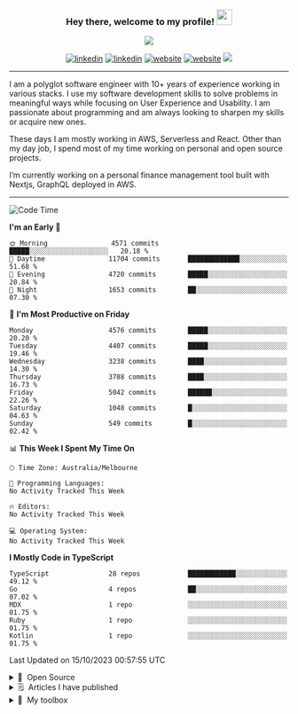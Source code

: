 <!--
colors
  - yellow: #F7D767
  - red: #F75C7E
  - black: 20222E
-->

<h3 align="center">
  Hey there, welcome to my profile! <img src="https://media.giphy.com/media/hvRJCLFzcasrR4ia7z/giphy.gif" width="28">
</h3>

<p align="center">
  <a href="https://github.com/DenverCoder1/readme-typing-svg"><img src="https://readme-typing-svg.herokuapp.com/?lines=Polyglot%20software%20Engineer%3B10%2B%20years%20of%20experience%3BSpecialised%20in%20Serverless%20and%20AWS%3BProud%20father%20of%20twin%20daughters;Learn%20all%20the%20things&center=true&width=440&height=45&color=F7D767&vCenter=true&size=22"></a>
</p>

<p align="center">
  <a href="https://linkedin.com/in/adikari" target="_blank"><img src="https://img.shields.io/badge/-LinkedIn-F75C7E?style=flat-square&logo=Linkedin&logoColor=white" alt="linkedin"/></a>
    <a href="https://twitter.com/adikari" target="_blank"><img src="https://img.shields.io/badge/-Twitter-F75C7E?style=flat-square&logo=Twitter&logoColor=white" alt="linkedin"/></a>
    <a href="https://subash.com.au" target="_blank"><img src="https://img.shields.io/badge/Website-F75C7E?style=flat-square&logo=google-chrome&logoColor=white" alt="website"/></a>
    <a href="https://medium.com/@adikari" target="_blank"><img src="https://img.shields.io/badge/Medium-F75C7E?style=flat-square&logo=medium&logoColor=white" alt="website"/></a>
  <img src="https://shields-io-visitor-counter.herokuapp.com/badge?page=adikari.adikari&style=flat-square&color=F75C7E&labelColor=F75C7E&logo=GitHub" />
</p>

<hr />

<p align="left">
I am a polyglot software engineer with 10+ years of experience working in various stacks. I use my software development skills to solve problems in meaningful ways while focusing on User Experience and Usability. I am passionate about programming and am always looking to sharpen my skills or acquire new ones.

These days I am mostly working in AWS, Serverless and React. Other than my day job, I spend most of my time working on personal and open source projects.

I’m currently working on a personal finance management tool built with Nextjs, GraphQL deployed in AWS.
</p>

<hr/>

<!--START_SECTION:waka-->
![Code Time](http://img.shields.io/badge/Code%20Time-3%2C416%20hrs%2055%20mins-blue)

**I'm an Early 🐤** 

```text
🌞 Morning                4571 commits        █████░░░░░░░░░░░░░░░░░░░░   20.18 % 
🌆 Daytime                11704 commits       █████████████░░░░░░░░░░░░   51.68 % 
🌃 Evening                4720 commits        █████░░░░░░░░░░░░░░░░░░░░   20.84 % 
🌙 Night                  1653 commits        ██░░░░░░░░░░░░░░░░░░░░░░░   07.30 % 
```
📅 **I'm Most Productive on Friday** 

```text
Monday                   4576 commits        █████░░░░░░░░░░░░░░░░░░░░   20.20 % 
Tuesday                  4407 commits        █████░░░░░░░░░░░░░░░░░░░░   19.46 % 
Wednesday                3238 commits        ████░░░░░░░░░░░░░░░░░░░░░   14.30 % 
Thursday                 3788 commits        ████░░░░░░░░░░░░░░░░░░░░░   16.73 % 
Friday                   5042 commits        ██████░░░░░░░░░░░░░░░░░░░   22.26 % 
Saturday                 1048 commits        █░░░░░░░░░░░░░░░░░░░░░░░░   04.63 % 
Sunday                   549 commits         █░░░░░░░░░░░░░░░░░░░░░░░░   02.42 % 
```


📊 **This Week I Spent My Time On** 

```text
🕑︎ Time Zone: Australia/Melbourne

💬 Programming Languages: 
No Activity Tracked This Week

🔥 Editors: 
No Activity Tracked This Week

💻 Operating System: 
No Activity Tracked This Week
```

**I Mostly Code in TypeScript** 

```text
TypeScript               28 repos            ████████████░░░░░░░░░░░░░   49.12 % 
Go                       4 repos             ██░░░░░░░░░░░░░░░░░░░░░░░   07.02 % 
MDX                      1 repo              ░░░░░░░░░░░░░░░░░░░░░░░░░   01.75 % 
Ruby                     1 repo              ░░░░░░░░░░░░░░░░░░░░░░░░░   01.75 % 
Kotlin                   1 repo              ░░░░░░░░░░░░░░░░░░░░░░░░░   01.75 % 
```




 Last Updated on 15/10/2023 00:57:55 UTC
<!--END_SECTION:waka-->

<details>
  <summary>🤖&nbsp; Open Source</summary>
  <br />

  <table>
    <thead align="center">
      <tr border: none;>
        <td><b>💻 Projects</b></td>
        <td><b>🌟 Stars</b></td>
        <td><b>🍴 Forks</b></td>
        <td><b>🐛 Issues</b></td>
        <td><b>🔔 Pull Requests</b></td>
        <td><b>👨‍💻 Language</b></td>
      </tr>
    </thead>
    <tbody>
       <tr>
	      <td><a href="https://github.com/ACloudGuru/serverless-plugin-aws-alerts">Serverless Plugin AWS Alerts</a></td>
        <td><img alt="Stars" src="https://img.shields.io/github/stars/ACloudGuru/serverless-plugin-aws-alerts?style=flat-square&labelColor=F75C7E&color=F7D767"/></td>
        <td><img alt="Forks" src="https://img.shields.io/github/forks/ACloudGuru/serverless-plugin-aws-alerts?style=flat-square&labelColor=F75C7E&color=F7D767"/></td>
        <td><img alt="Issues" src="https://img.shields.io/github/issues/ACloudGuru/serverless-plugin-aws-alerts?style=flat-square&labelColor=F75C7E&color=F7D767"/></td>
        <td><img alt="Pull Requests" src="https://img.shields.io/github/issues-pr/ACloudGuru/serverless-plugin-aws-alerts?style=flat-square&labelColor=F75C7E&color=F7D767"/></td>
        <td><img alt="Language" src="https://img.shields.io/github/languages/top/ACloudGuru/serverless-plugin-aws-alerts?style=flat-square&labelColor=F75C7E&color=F7D767"/></td>
      </tr>
      <tr>
	      <td><a href="https://github.com/chronotc/monorepo-diff-buildkite-plugin">Buildkite Monorepo Plugin</a></td>
        <td><img alt="Stars" src="https://img.shields.io/github/stars/chronotc/monorepo-diff-buildkite-plugin?style=flat-square&labelColor=F75C7E&color=F7D767"/></td>
        <td><img alt="Forks" src="https://img.shields.io/github/forks/chronotc/monorepo-diff-buildkite-plugin?style=flat-square&labelColor=F75C7E&color=F7D767"/></td>
        <td><img alt="Issues" src="https://img.shields.io/github/issues/chronotc/monorepo-diff-buildkite-plugin?style=flat-square&labelColor=F75C7E&color=F7D767"/></td>
        <td><img alt="Pull Requests" src="https://img.shields.io/github/issues-pr/chronotc/monorepo-diff-buildkite-plugin?style=flat-square&labelColor=F75C7E&color=F7D767"/></td>
        <td><img alt="Language" src="https://img.shields.io/github/languages/top/chronotc/monorepo-diff-buildkite-plugin?style=flat-square&labelColor=F75C7E&color=F7D767"/></td>
      </tr>
      <tr>
	      <td><a href="https://github.com/ACloudGuru/oprah">Oprah</a></td>
        <td><img alt="Stars" src="https://img.shields.io/github/stars/ACloudGuru/oprah?style=flat-square&labelColor=F75C7E&color=F7D767"/></td>
        <td><img alt="Forks" src="https://img.shields.io/github/forks/ACloudGuru/oprah?style=flat-square&labelColor=F75C7E&color=F7D767"/></td>
        <td><img alt="Issues" src="https://img.shields.io/github/issues/ACloudGuru/oprah?style=flat-square&labelColor=F75C7E&color=F7D767"/></td>
        <td><img alt="Pull Requests" src="https://img.shields.io/github/issues-pr/ACloudGuru/oprah?style=flat-square&labelColor=F75C7E&color=F7D767"/></td>
        <td><img alt="Language" src="https://img.shields.io/github/languages/top/ACloudGuru/oprah?style=flat-square&labelColor=F75C7E&color=F7D767"/></td>
      </tr>
    </tbody>
</table>
</details>

<!-- Recent medium articles -->
<details>
  <summary>🗒&nbsp; Articles I have published</summary>
  <br />

- [Dependency injection in Javascript](https://medium.com/geekculture/dependency-injection-in-javascript-2d2e4ad9df49) - Tips on doing dependency injection using vanilla javascript!

- [Build and deploy GraphQL Server in AWS](https://medium.com/swlh/how-to-build-and-deploy-graphql-server-in-aws-lambda-using-nodejs-and-cloudformation-3e658cf9626f) - Build and deploy GraphQL Server in AWS Lambda using nodejs and cloudformation

- [Set up CI Pipeline for monorepo in Buildkite](https://medium.com/geekculture/set-up-continuous-integration-for-monorepo-using-buildkite-61539bb0ed76) - Set up continuous integration for Monorepo using Buildkite

- [Prepare for AWS CSA Certificate Exam](https://medium.com/@adikari/preparing-for-aws-certification-solutions-architect-associate-b3817eb627d8) - Tips of AWS Certificate Preparation

- [Vim style copy paste in linux](https://medium.com/@adikari/vim-style-copy-paste-in-tmux-dd6f1dc37c0e) - Tips on setting up Vim style copy paste in Tmux

- [Resume bash script after reboot](https://medium.com/@adikari/resume-bash-script-after-reboot-6fc0371491c8) - Tips on writing bash script that can resume after machine reboot

- [Set up laravel app with docker](https://medium.com/@adikari/setting-up-laravel-with-docker-part-1-d7d101cf864c) - 3 part series on running Laravel app in Docker

  [Read all articles >](https://medium.com/@adikari)
</details>

<details>
  <summary>🧰&nbsp; My toolbox</summary>
  <br />
  <ul>
    <li><b>OS:</b> Mac OSX, Linux</li>
      <li><b>Laptop: </b> Macbook Pro (i7)</li>
    <li><b>Browser: </b> Chrome, Brave</li>
      <li><b>Terminal: </b> iTerm (ZSH with Oh My Zsh)</li>
      <li><b>Code Editor:</b> Neo Vim</li>
  <li><b>Platform:</b> AWS, Serverless, Buildkite</li>
  <li><b>Language / Frameworks:</b> Javascript, Nodejs, Go, Nextjs, Serverless Framework</li>
      <li><b>To Stay Updated:</b> Dev.to, Medium, Twitter, Github, Egghead.</li>
      <br />
    💻&nbsp; Checkout My Dotfiles Configrations <a href="https://github.com/adikari/dotfiles">Here</a>.
  </ul>
</details>
